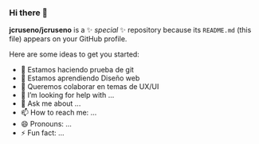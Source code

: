 ### Hi there 👋

**jcruseno/jcruseno** is a ✨ _special_ ✨ repository because its `README.md` (this file) appears on your GitHub profile.

Here are some ideas to get you started:

- 🔭 Estamos haciendo prueba de git
- 🌱 Estamos aprendiendo Diseño web
- 👯 Queremos colaborar en temas de UX/UI
- 🤔 I’m looking for help with ...
- 💬 Ask me about ...
- 📫 How to reach me: ...
- 😄 Pronouns: ...
- ⚡ Fun fact: ...
